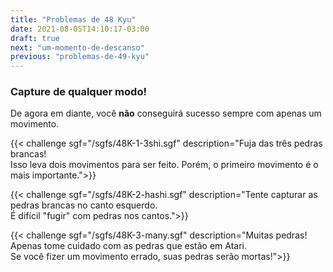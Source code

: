 ```yaml
---
title: "Problemas de 48 Kyu"
date: 2021-08-05T14:10:17-03:00
draft: true
next: "um-momento-de-descanso"
previous: "problemas-de-49-kyu"
---
```


### Capture de qualquer modo!

De agora em diante, você **não** conseguirá sucesso sempre com apenas um movimento.

{{< challenge sgf="/sgfs/48K-1-3shi.sgf" description="Fuja das três pedras brancas!<br />Isso leva dois movimentos para ser feito. Porém, o primeiro movimento é o mais importante.">}} 

{{< challenge sgf="/sgfs/48K-2-hashi.sgf" description="Tente capturar as pedras brancas no canto esquerdo.<br />É difícil \"fugir\" com pedras nos cantos.">}}

{{< challenge sgf="/sgfs/48K-3-many.sgf" description="Muitas pedras! Apenas tome cuidado com as pedras que estão em Atari.<br />Se você fizer um movimento errado, suas pedras serão mortas!">}}


